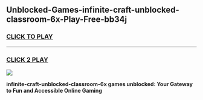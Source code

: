 
## Unblocked-Games-infinite-craft-unblocked-classroom-6x-Play-Free-bb34j
<h3>
<a href="https://premium76.site?title=infinite-craft-unblocked-classroom-6x&ref=23A">CLICK TO PLAY</a></h3>
<hr>

<h3>
<a href="https://premium76.site?title=infinite-craft-unblocked-classroom-6x&ref=23A">CLICK 2 PLAY</a>
  
</h3>

<a href="https://premium76.site?title=infinite-craft-unblocked-classroom-6x&ref=23A"><img src="https://clearcache.store/games.png"></a>


**infinite-craft-unblocked-classroom-6x games unblocked: Your Gateway to Fun and Accessible Online Gaming**
